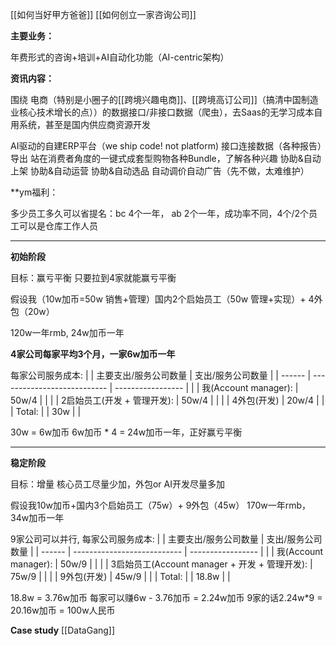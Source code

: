 [[如何当好甲方爸爸]]
[[如何创立一家咨询公司]]

**主要业务：**

年费形式的咨询+培训+AI自动化功能（AI-centric架构）

**资讯内容：**

围绕 电商（特别是小圈子的[[跨境兴趣电商]]、[[跨境高订公司]]（搞清中国制造业核心技术增长的点））的数据接口/非接口数据（爬虫），去Saas的无学习成本自用系统，甚至是国内供应商资源开发

AI驱动的自建ERP平台（we ship code! not platform)
接口连接数据（各种报告）导出
站在消费者角度的一键式成套型购物各种Bundle，了解各种兴趣
协助&自动上架
协助&自动运营
协助&自动选品
自动调价自动广告（先不做，太难维护）

**ym福利：

多少员工多久可以省提名：bc 4个一年， ab 2个一年，成功率不同，4个/2个员工可以是仓库工作人员


----
**初始阶段**

目标：赢亏平衡
只要拉到4家就能赢亏平衡

假设我（10w加币=50w 销售+管理）国内2个启始员工（50w 管理+实现）+ 4外包（20w）

120w一年rmb, 24w加币一年

**4家公司每家平均3个月，一家6w加币一年**

每家公司服务成本:
|        | 主要支出/服务公司数量       | 支出/服务公司数量 |
| ------ | --------------------------- | ----------------- |
|        | 我(Account manager):        | 50w/4             |     |
|        | 2启始员工(开发 + 管理开发): | 50w/4             |     |
|        | 4外包(开发)                        | 20w/4             |     |
| Total: |                             |    30w               |     |

30w = 6w加币
6w加币 * 4 = 24w加币一年，正好赢亏平衡


----
**稳定阶段**

目标：增量
核心员工尽量少加，外包or AI开发尽量多加

假设我10w加币+国内3个启始员工（75w）+ 9外包（45w）
170w一年rmb，34w加币一年

9家公司可以并行, 
每家公司服务成本:
|        | 主要支出/服务公司数量       | 支出/服务公司数量 |
| ------ | --------------------------- | ----------------- |
|        | 我(Account manager):        | 50w/9             |     |
|        | 3启始员工(Account manager + 开发 + 管理开发): | 75w/9             |     |
|        | 9外包(开发)                        | 45w/9             |     |
| Total: |                             |    18.8w               |     |

18.8w = 3.76w加币
每家可以赚6w - 3.76加币 = 2.24w加币
9家的话2.24w*9 = 20.16w加币 = 100w人民币

**Case study**
[[DataGang]]


